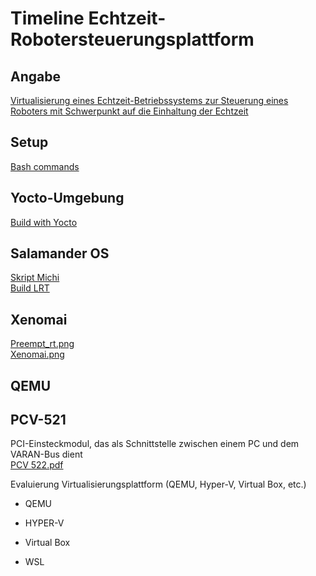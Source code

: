 # Timeline Echtzeit-Robotersteuerungsplattform

## Angabe  
[Virtualisierung eines Echtzeit-Betriebssystems zur Steuerung eines Roboters mit Schwerpunkt auf die Einhaltung der Echtzeit](pdfs/MA_Pamuk.pdf)

## Setup  
[Bash commands](sigmatek/bash_commands.md)

## Yocto-Umgebung  
[Build with Yocto](sigmatek/build_with_yocto.md)

## Salamander OS  
[Skript Michi](scripts/build-salamander4-ordinary.sh.txt)  
[Build LRT](sigmatek/build_LRT.md)

## Xenomai  
[Preempt_rt.png](images/info/preempt_rt.png)  
[Xenomai.png](images/info/xenomai.png)

## QEMU  


## PCV-521  
PCI-Einsteckmodul, das als Schnittstelle zwischen einem PC und dem VARAN-Bus dient  
[PCV 522.pdf](pdfs/PCV%20522.pdf)  


Evaluierung Virtualisierungsplattform (QEMU, Hyper-V, Virtual Box, etc.)
- QEMU

- HYPER-V

- Virtual Box 

- WSL

